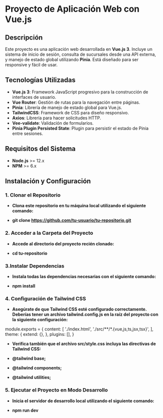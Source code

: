 # Proyecto de Aplicación Web con Vue.js

## Descripción
Este proyecto es una aplicación web desarrollada en **Vue.js 3**. Incluye un sistema de inicio de sesión, consulta de sucursales desde una API externa, y manejo de estado global utilizando **Pinia**. Está diseñado para ser responsive y fácil de usar.

## Tecnologías Utilizadas
- **Vue.js 3**: Framework JavaScript progresivo para la construcción de interfaces de usuario.
- **Vue Router**: Gestión de rutas para la navegación entre páginas.
- **Pinia**: Librería de manejo de estado global para Vue.js.
- **TailwindCSS**: Framework de CSS para diseño responsivo.
- **Axios**: Librería para hacer solicitudes HTTP.
- **Vee-validate**: Validación de formularios.
- **Pinia Plugin Persisted State**: Plugin para persistir el estado de Pinia entre sesiones.

## Requisitos del Sistema
- **Node.js** >= 12.x
- **NPM** >= 6.x

## Instalación y Configuración

### 1. Clonar el Repositorio
- **Clona este repositorio en tu máquina local utilizando el siguiente comando:**

- **git clone https://github.com/tu-usuario/tu-repositorio.git**

### 2. Acceder a la Carpeta del Proyecto
- **Accede al directorio del proyecto recién clonado:**

- **cd tu-repositorio**

### 3.Instalar Dependencias
- **Instala todas las dependencias necesarias con el siguiente comando:**

- **npm install**

### 4. Configuración de Tailwind CSS

- **Asegúrate de que Tailwind CSS esté configurado correctamente. Deberías tener un archivo tailwind.config.js en la raíz del proyecto con la siguiente configuración:**

module.exports = {
  content: [
    './index.html',
    './src/**/*.{vue,js,ts,jsx,tsx}',
  ],
  theme: {
    extend: {},
  },
  plugins: [],
}

- **Verifica también que el archivo src/style.css incluya las directivas de Tailwind CSS:**
  
- **@tailwind base;**
- **@tailwind components;**
- **@tailwind utilities;**

### 5. Ejecutar el Proyecto en Modo Desarrollo
- **Inicia el servidor de desarrollo local utilizando el siguiente comando:**

- **npm run dev**